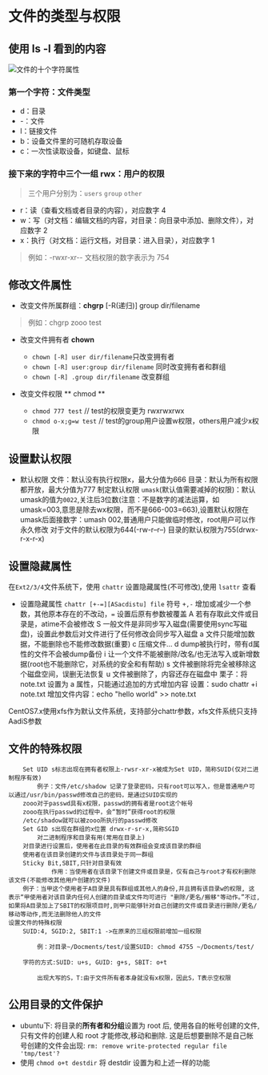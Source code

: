 # 文件的类型与权限
## 使用  ls -l  看到的内容
![文件的十个字符属性](http://upload-images.jianshu.io/upload_images/3022282-be7cfae46b06f8ad.png?imageMogr2/auto-orient/strip%7CimageView2/2/w/1240)
### 第一个字符：文件类型
  * d：目录
  * -：文件
  * l：链接文件
  * b：设备文件里的可随机存取设备
  * c：一次性读取设备，如键盘、鼠标

### 接下来的字符中三个一组 rwx：用户的权限 
> 三个用户分别为：`users` `group` `other`

  * r：读（查看文档或者目录的内容），对应数字 4
  * w：写（对文档：编辑文档的内容，对目录：向目录中添加、删除文件），对应数字 2
  * x：执行（对文档：运行文档，对目录：进入目录），对应数字 1

> 例如：-rwxr-xr-- 文档权限的数字表示为 754

## 修改文件属性
* 改变文件所属群组：**chgrp** [-R(递归)] group dir/filename
> 例如：chgrp zooo test

* 改变文件拥有者 **chown**
  * `chown [-R] user dir/filename`只改变拥有者
  * `chown [-R] user:group dir/filename` 同时改变拥有者和群组
  * `chown [-R] .group dir/filename` 改变群组

* 改变文件权限 ** chmod **
  - `chmod 777 test` // test的权限变更为 rwxrwxrwx
  - `chmod o-x;g=w test` // test的group用户设置w权限，others用户减少x权限

## 设置默认权限
- 默认权限
        文件：默认没有执行权限x，最大分值为666
        目录：默认为所有权限都开放，最大分值为777
制定默认权限 `umask`(默认值需要减掉的权限)：默认umask的值为`0022`,关注后3位数(注意：不是数字的减法运算，如umask=003,意思是除去wx权限，而不是666-003=663),设置默认权限在umask后面接数字：umash 002,普通用户只能做临时修改，root用户可以作永久修改
        对于文件的默认权限为644(-rw-r–r–)
        目录的默认权限为755(drwx-r-x-r-x)

## 设置隐藏属性
在`Ext2/3/4`文件系统下，使用 `chattr` 设置隐藏属性(不可修改),使用 `lsattr` 查看
- 设置隐藏属性 `chattr [+-=][ASacdistu] file` 符号 `+,-` 增加或减少一个参数，其他原本存在的不改动，`=` 设置后原有参数被覆盖
        A 若有存取此文件或目录是，atime不会被修改
        S 一般文件是非同步写入磁盘(需要使用sync写磁盘)，设置此参数后对文件进行了任何修改会同步写入磁盘
        a 文件只能增加数据，不能删除也不能修改数据(重要)
        c 压缩文件…
        d dump被执行时，带有d属性的文件不会被dump备份
        i 让一个文件不能被删除/改名/也无法写入或新增数据(root也不能删除它，对系统的安全和有帮助)
        s 文件被删除将完全被移除这个磁盘空间，误删无法恢复
        u 文件被删除了，内容还存在磁盘中
栗子：将 note.txt 设置为 a 属性，只能通过追加的方式增加内容
      设置：sudo chattr +i note.txt
      增加文件内容：echo "hello world" >> note.txt

CentOS7.x使用xfs作为默认文件系统，支持部分chattr参数，xfs文件系统只支持AadiS参数

## 文件的特殊权限
        Set UID s标志出现在拥有者权限上-rwsr-xr-x被成为Set UID，简称SUID(仅对二进制程序有效)
            例子：文件/etc/shadow 记录了登录密码，只有root可以写入，但是普通用户可以通过/usr/bin/passwd修改自己的密码，是通过SUID实现的
        zooo对于passwd具有x权限，passwd的拥有者是root这个帐号
        zooo在执行passwd的过程中，会“暂时”获得root的权限
        /etc/shadow就可以被zooo所执行的passwd修改
        Set GID s出现在群组的x位置 drwx-r-sr-x,简称SGID
            对二进制程序和目录有用(常用在目录上)
        对目录进行设置后，使用者在此目录的有效群组会变成该目录的群组
        使用者在该目录创建的文件与该目录处于同一群组
        Sticky Bit,SBIT,只针对目录有效
                作用：当使用者在该目录下创建文件或目录是，仅有自己与root才有权利删除该文件(不能修改其他用户创建的文件)
        例子：当甲这个使用者于A目录是具有群组或其他人的身份,并且拥有该目录w的权限, 这表示“甲使用者对该目录内任何人创建的目录或文件均可进行 "删除/更名/搬移"等动作。”不过,如果将A目录加上了SBIT的权限项目时,则甲只能够针对自己创建的文件或目录进行删除/更名/移动等动作,而无法删除他人的文件
    设置文件的特殊权限
        SUID:4, SGID:2, SBIT:1 ->在原来的三组权限前增加一组权限

            例：对目录~/Docments/test/设置SUID: chmod 4755 ~/Docments/test/

        字符的方式:SUID: u+s, GUID: g+s, SBIT: o+t

            出现大写的S，T:由于文件所有者本身就没有x权限，因此S，T表示空权限

## 公用目录的文件保护
- ubuntu下: 将目录的**所有者和分组**设置为 root 后, 使用各自的帐号创建的文件, 只有文件的创建人和 root 才能修改,移动和删除. 这是后想要删除不是自己帐号创建的文件会出现: `rm: remove write-protected regular file 'tmp/test'?`
- 使用 `chmod o+t destdir` 将 destdir 设置为和上述一样的功能
